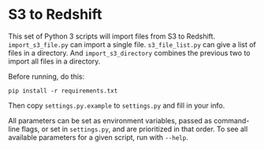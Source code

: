 # S3 to Redshift

This set of Python 3 scripts will import files from S3 to Redshift. `import_s3_file.py` can import a single file. `s3_file_list.py` can give a list of files in a directory. And `import_s3_directory` combines the previous two to import all files in a directory.

Before running, do this:

`pip install -r requirements.txt`

Then copy `settings.py.example` to `settings.py` and fill in your info.

All parameters can be set as environment variables, passed as command-line flags, or set in `settings.py`, and are prioritized in that order. To see all available parameters for a given script, run with `--help`.
